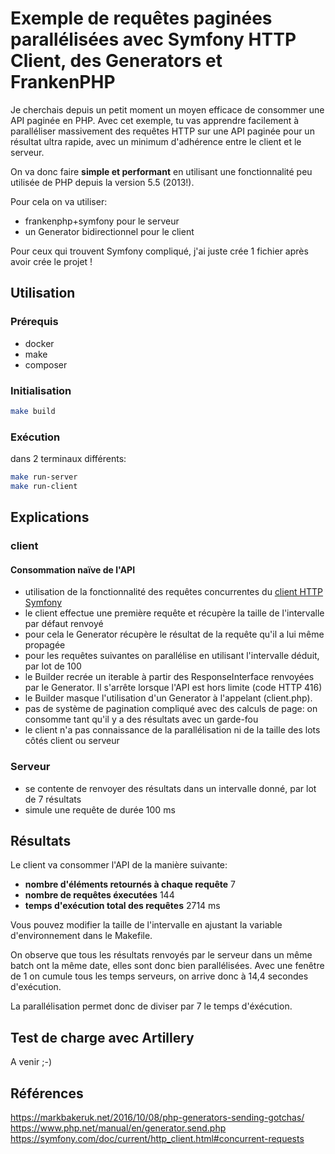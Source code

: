 # Exemple de requêtes paginées parallélisées avec Symfony HTTP Client, des Generators et FrankenPHP

Je cherchais depuis un petit moment un moyen efficace de consommer une API paginée en PHP.
Avec cet exemple, tu vas apprendre facilement à paralléliser massivement des requêtes HTTP sur une API paginée pour un résultat ultra rapide,
avec un minimum d'adhérence entre le client et le serveur.

On va donc faire **simple et performant** en utilisant une fonctionnalité peu utilisée de PHP depuis la version 5.5 (2013!).


Pour cela on va utiliser:
- frankenphp+symfony pour le serveur
- un Generator bidirectionnel pour le client

Pour ceux qui trouvent Symfony compliqué, j'ai juste crée 1 fichier après avoir crée le projet !

## Utilisation

### Prérequis

- docker
- make
- composer

### Initialisation

```bash
make build
```

### Exécution

dans 2 terminaux différents:

```bash
make run-server
make run-client
```

## Explications

### client

#### Consommation naïve de l'API


- utilisation de la fonctionnalité des requêtes concurrentes du [client HTTP Symfony](https://symfony.com/doc/current/http_client.html#concurrent-requests)
- le client effectue une première requête et récupère la taille de l'intervalle par défaut renvoyé
- pour cela le Generator récupère le résultat de la requête qu'il a lui même propagée
- pour les requêtes suivantes on parallélise en utilisant l'intervalle déduit, par lot de 100
- le Builder recrée un iterable à partir des ResponseInterface renvoyées par le Generator. Il s'arrête lorsque l'API est hors limite (code HTTP 416)
- le Builder masque l'utilisation d'un Generator à l'appelant (client.php). 
- pas de système de pagination compliqué avec des calculs de page: on consomme tant qu'il y a des résultats avec un garde-fou
- le client n'a pas connaissance de la parallélisation ni de la taille des lots côtés client ou serveur

### Serveur

- se contente de renvoyer des résultats dans un intervalle donné, par lot de 7 résultats
- simule une requête de durée 100 ms

## Résultats

Le client va consommer l'API de la manière suivante:

- **nombre d'éléments retournés à chaque requête** 7
- **nombre de requêtes éxecutées** 144
- **temps d'exécution total des requêtes** 2714 ms

Vous pouvez modifier la taille de l'intervalle en ajustant la variable d'environnement dans le Makefile.


On observe que tous les résultats renvoyés par le serveur dans un même batch ont la même date, elles sont donc bien parallélisées.
Avec une fenêtre de 1 on cumule tous les temps serveurs, on arrive donc à 14,4 secondes d'exécution.

La parallélisation permet donc de diviser par 7 le temps d'éxécution.

## Test de charge avec Artillery

A venir ;-)

## Références

https://markbakeruk.net/2016/10/08/php-generators-sending-gotchas/
https://www.php.net/manual/en/generator.send.php
https://symfony.com/doc/current/http_client.html#concurrent-requests